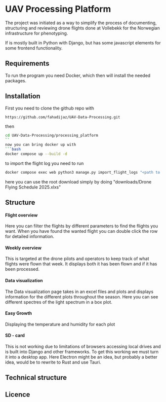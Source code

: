 # UAV Processing Platform

The project was initiated as a way to simplify the process of documenting, structuring and reviewing drone flights done at Vollebekk for the Norwegian infrastructure for phenotyping. 

If is mostly built in Python with Django, but has some javascript elements for some frontend functionality.

## Requirements

To run the program you need Docker, which then will install the needed packages.

## Installation

First you need to clone the github repo with 
```bash
https://github.com/fahadijaz/UAV-Data-Processing.git
```
then
```bash
cd UAV-Data-Processing/processing_platform
``
now you can bring docker up with
```bash
docker compose up --build -d
```
to import the flight log you need to run
```bash
docker compose exec web python3 manage.py import_flight_logs "<path to excel file>"
```
here you can use the root download simply by doing "downloads/Drone Flying Schedule 2025.xlxs"

## Structure

#### Flight overview

Here you can filter the flights by different parameters to find the flights you want. When you have found the wanted flight you can double click the row for detailed information.

#### Weekly overview

This is targeted at the drone pilots and operators to keep track of what flights were flown that week. It displays both it has been flown and if it has been processed.

#### Data visualization

The Data visualization page takes in an excel files and plots and displays information for the different plots throughout the season. Here you can see different spectres of the light spectrum in a box plot.

#### Easy Growth 

Displaying the temperature and humidity for each plot

#### SD - card

This is not working due to limitations of browsers accessing local drives and is built into Django and other frameworks. To get this working we must turn it into a desktop app. Here Electron might be an idea, but probably a better idea, would be to rewrite to Rust and use Tauri.

## Technical structure


## Licence

